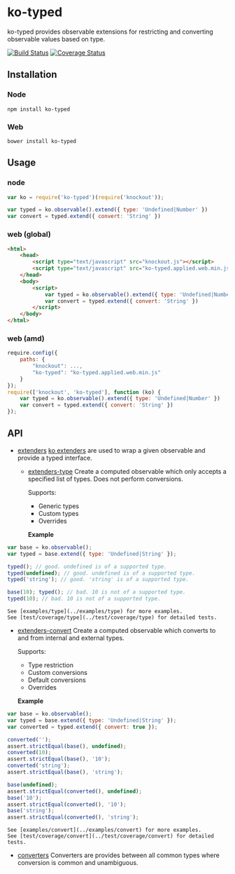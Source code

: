# ko-typed

ko-typed provides observable extensions for restricting and converting observable values based on type.

[![Build Status](https://travis-ci.org/WHenderson/ko-typed.svg?branch=master)](https://travis-ci.org/WHenderson/ko-typed)
[![Coverage Status](https://coveralls.io/repos/WHenderson/ko-typed/badge.svg?branch=master&service=github)](https://coveralls.io/github/WHenderson/ko-typed?branch=master)

## Installation

### Node
    npm install ko-typed

### Web
    bower install ko-typed

## Usage

### node
```js
var ko = require('ko-typed')(require('knockout'));

var typed = ko.observable().extend({ type: 'Undefined|Number' })
var convert = typed.extend({ convert: 'String' })
```

### web (global)
```html
<html>
    <head>
        <script type="text/javascript" src="knockout.js"></script>
        <script type="text/javascript" src="ko-typed.applied.web.min.js"></script>
    </head>
    <body>
        <script>
            var typed = ko.observable().extend({ type: 'Undefined|Number' })
            var convert = typed.extend({ convert: 'String' })
        </script>
    </body>
</html>
```

### web (amd)
```js
require.config({
    paths: {
        "knockout": ...,
        "ko-typed": "ko-typed.applied.web.min.js"
    }
});
require(['knockout', 'ko-typed'], function (ko) {
    var typed = ko.observable().extend({ type: 'Undefined|Number' })
    var convert = typed.extend({ convert: 'String' })
});
```

## API

* [extenders](./documentation/extenders.md)
  [ko extenders](http://knockoutjs.com/documentation/extenders.html) are used to wrap a given observable and provide a typed interface.

  * [extenders-type](./documentation/extenders-type.md)
    Create a computed observable which only accepts a specified list of types.
    Does not perform conversions.

    Supports:
    * Generic types
    * Custom types
    * Overrides

    **Example**
```js
var base = ko.observable();
var typed = base.extend({ type: 'Undefined|String' });

typed(); // good. undefined is of a supported type.
typed(undefined); // good. undefined is of a supported type.
typed('string'); // good. 'string' is of a supported type.

base(10); typed(); // bad. 10 is not of a supported type.
typed(10); // bad. 10 is not of a supported type.
```

    See [examples/type](../examples/type) for more examples.
    See [test/coverage/type](../test/coverage/type) for detailed tests.

  * [extenders-convert](./documentation/extenders-type.md)
    Create a computed observable which converts to and from internal and external types.

    Supports:
    * Type restriction
    * Custom conversions
    * Default conversions
    * Overrides

    **Example**
```js
var base = ko.observable();
var typed = base.extend({ type: 'Undefined|String' });
var converted = typed.extend({ convert: true });

converted('');
assert.strictEqual(base(), undefined);
converted(10);
assert.strictEqual(base(), '10');
converted('string');
assert.strictEqual(base(), 'string');

base(undefined);
assert.strictEqual(converted(), undefined);
base('10');
assert.strictEqual(converted(), '10');
base('string');
assert.strictEqual(converted(), 'string');
```

    See [examples/convert](../examples/convert) for more examples.
    See [test/coverage/convert](../test/coverage/convert) for detailed tests.

* [converters](./documentation/converters.md)
  Converters are provides between all common types where conversion is common and unambiguous.

